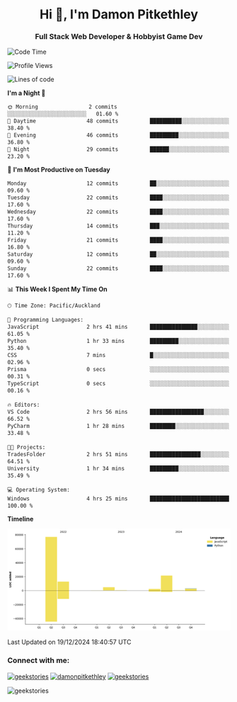 <h1 align="center">Hi 👋, I'm Damon Pitkethley</h1>
<h3 align="center">Full Stack Web Developer & Hobbyist Game Dev</h3>

<!--START_SECTION:waka-->
![Code Time](http://img.shields.io/badge/Code%20Time-4%20hrs%2033%20mins-blue)

![Profile Views](http://img.shields.io/badge/Profile%20Views-0-blue)

![Lines of code](https://img.shields.io/badge/From%20Hello%20World%20I%27ve%20Written-121.4%20thousand%20lines%20of%20code-blue)

**I'm a Night 🦉** 

```text
🌞 Morning                2 commits           ░░░░░░░░░░░░░░░░░░░░░░░░░   01.60 % 
🌆 Daytime                48 commits          ██████████░░░░░░░░░░░░░░░   38.40 % 
🌃 Evening                46 commits          █████████░░░░░░░░░░░░░░░░   36.80 % 
🌙 Night                  29 commits          ██████░░░░░░░░░░░░░░░░░░░   23.20 % 
```
📅 **I'm Most Productive on Tuesday** 

```text
Monday                   12 commits          ██░░░░░░░░░░░░░░░░░░░░░░░   09.60 % 
Tuesday                  22 commits          ████░░░░░░░░░░░░░░░░░░░░░   17.60 % 
Wednesday                22 commits          ████░░░░░░░░░░░░░░░░░░░░░   17.60 % 
Thursday                 14 commits          ███░░░░░░░░░░░░░░░░░░░░░░   11.20 % 
Friday                   21 commits          ████░░░░░░░░░░░░░░░░░░░░░   16.80 % 
Saturday                 12 commits          ██░░░░░░░░░░░░░░░░░░░░░░░   09.60 % 
Sunday                   22 commits          ████░░░░░░░░░░░░░░░░░░░░░   17.60 % 
```


📊 **This Week I Spent My Time On** 

```text
🕑︎ Time Zone: Pacific/Auckland

💬 Programming Languages: 
JavaScript               2 hrs 41 mins       ███████████████░░░░░░░░░░   61.05 % 
Python                   1 hr 33 mins        █████████░░░░░░░░░░░░░░░░   35.40 % 
CSS                      7 mins              █░░░░░░░░░░░░░░░░░░░░░░░░   02.96 % 
Prisma                   0 secs              ░░░░░░░░░░░░░░░░░░░░░░░░░   00.31 % 
TypeScript               0 secs              ░░░░░░░░░░░░░░░░░░░░░░░░░   00.16 % 

🔥 Editors: 
VS Code                  2 hrs 56 mins       █████████████████░░░░░░░░   66.52 % 
PyCharm                  1 hr 28 mins        ████████░░░░░░░░░░░░░░░░░   33.48 % 

🐱‍💻 Projects: 
TradesFolder             2 hrs 51 mins       ████████████████░░░░░░░░░   64.51 % 
University               1 hr 34 mins        █████████░░░░░░░░░░░░░░░░   35.49 % 

💻 Operating System: 
Windows                  4 hrs 25 mins       █████████████████████████   100.00 % 
```

**Timeline**

![Lines of Code chart](https://raw.githubusercontent.com/GeekStories/GeekStories/main/assets/bar_graph.png)


 Last Updated on 19/12/2024 18:40:57 UTC
<!--END_SECTION:waka-->

<h3 align="left">Connect with me:</h3>
<p align="left">
<a href="https://twitter.com/geekstories" target="blank"><img align="center" src="https://raw.githubusercontent.com/rahuldkjain/github-profile-readme-generator/master/src/images/icons/Social/twitter.svg" alt="geekstories" height="30" width="40" /></a>
<a href="https://linkedin.com/in/damonpitkethley" target="blank"><img align="center" src="https://raw.githubusercontent.com/rahuldkjain/github-profile-readme-generator/master/src/images/icons/Social/linked-in-alt.svg" alt="damonpitkethley" height="30" width="40" /></a>
<a href="https://www.leetcode.com/geekstories" target="blank"><img align="center" src="https://raw.githubusercontent.com/rahuldkjain/github-profile-readme-generator/master/src/images/icons/Social/leet-code.svg" alt="geekstories" height="30" width="40" /></a>
</p>

<p><img align="center" src="https://github-readme-streak-stats.herokuapp.com/?user=geekstories&" alt="geekstories" /></p>
